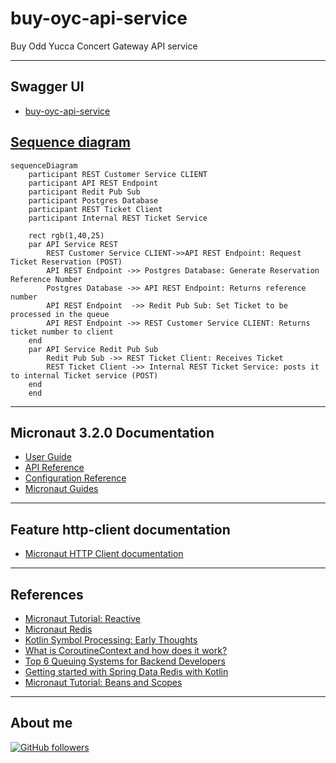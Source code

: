 # buy-oyc-api-service

Buy Odd Yucca Concert Gateway API service

---

## Swagger UI

-   [buy-oyc-api-service](http://localhost:8088/swagger/views/swagger-ui/)

## [Sequence diagram](https://mermaid-js.github.io/mermaid)

```mermaid
sequenceDiagram
    participant REST Customer Service CLIENT
    participant API REST Endpoint
    participant Redit Pub Sub
    participant Postgres Database
    participant REST Ticket Client
    participant Internal REST Ticket Service
    
    rect rgb(1,40,25)
    par API Service REST
        REST Customer Service CLIENT->>API REST Endpoint: Request Ticket Reservation (POST)
        API REST Endpoint ->> Postgres Database: Generate Reservation Reference Number
        Postgres Database ->> API REST Endpoint: Returns reference number
        API REST Endpoint  ->> Redit Pub Sub: Set Ticket to be processed in the queue
        API REST Endpoint ->> REST Customer Service CLIENT: Returns ticket number to client
    end
    par API Service Redit Pub Sub
        Redit Pub Sub ->> REST Ticket Client: Receives Ticket 
        REST Ticket Client ->> Internal REST Ticket Service: posts it to internal Ticket service (POST)
    end
    end
```

---

## Micronaut 3.2.0 Documentation

-   [User Guide](https://docs.micronaut.io/3.2.0/guide/index.html)
-   [API Reference](https://docs.micronaut.io/3.2.0/api/index.html)
-   [Configuration Reference](https://docs.micronaut.io/3.2.0/guide/configurationreference.html)
-   [Micronaut Guides](https://guides.micronaut.io/index.html)

---

## Feature http-client documentation

-   [Micronaut HTTP Client documentation](https://docs.micronaut.io/latest/guide/index.html#httpClient)

---

## References

-   [Micronaut Tutorial: Reactive](https://piotrminkowski.com/2019/11/12/micronaut-tutorial-reactive/)
-   [Micronaut Redis](https://micronaut-projects.github.io/micronaut-redis/latest/guide/#introduction)
-   [Kotlin Symbol Processing: Early Thoughts](https://www.zacsweers.dev/kotlin-symbol-processor-early-thoughts/#:~:text=Google%20announced%20Kotlin%20Symbol%20Processing,first%20party%20tool%20for%20this.)
-   [What is CoroutineContext and how does it work?](https://kt.academy/article/cc-coroutine-context)
-   [Top 6 Queuing Systems for Backend Developers](https://geekflare.com/queuing-systems-for-backend-developers/)
-   [Getting started with Spring Data Redis with Kotlin](https://www.geekyhacker.com/2019/07/09/getting-started-with-spring-data-redis-with-kotlin/)
-   [Micronaut Tutorial: Beans and Scopes](https://piotrminkowski.com/2019/04/15/micronaut-tutorial-beans-and-scopes/)
---

## About me

[![GitHub followers](https://img.shields.io/github/followers/jesperancinha.svg?label=Jesperancinha&style=for-the-badge&logo=github&color=grey "GitHub")](https://github.com/jesperancinha)
